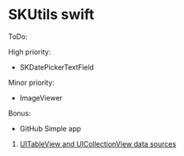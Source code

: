 # SKUtils swift

ToDo:

High priority:
- SKDatePickerTextField

Minor priority:
- ImageViewer

Bonus:
- GitHub Simple app


1. [UITableView and UICollectionView data sources](https://github.com/sjsoad/SKUtils_swift/wiki/UITableView-and-UICollectionView-data-sources)
